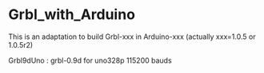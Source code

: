 Grbl_with_Arduino
=================

This is an adaptation to build Grbl-xxx in Arduino-xxx (actually xxx=1.0.5 or 1.0.5r2)

Grbl9dUno : grbl-0.9d for uno328p 115200 bauds

